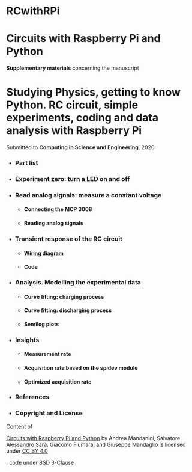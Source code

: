 # RCwithRPi

# Circuits with Raspberry Pi and Python



**Supplementary materials** concerning the manuscript
# Studying Physics, getting to know Python. RC circuit, simple experiments, coding and data analysis with Raspberry Pi

Submitted to **Computing in Science and Engineering**, 2020

* ### Part list

* ### Experiment zero: turn a LED on and off

* ### Read analog signals: measure a constant voltage
    * #### Connecting the MCP 3008
    * #### Reading analog signals

* ### Transient response of the RC circuit
    * #### Wiring diagram
    * #### Code

* ### Analysis. Modelling the experimental data
    * #### Curve fitting: charging process
    * #### Curve fitting: discharging process
    * #### Semilog plots

* ### Insights

    * #### Measurement rate

    * #### Acquisition rate based on the **spidev** module

    * #### Optimized acquisition rate

* ### References

* ### Copyright and License

Content of <p xmlns:dct="http://purl.org/dc/terms/" xmlns:cc="http://creativecommons.org/ns#" class="license-text"><a rel="cc:attributionURL" property="dct:title" href="https://github.com/POSS-UniMe/RCwithRPi-test">Circuits with Raspberry Pi and Python</a> by <span property="cc:attributionName">Andrea Mandanici, Salvatore Alessandro Sarà, Giacomo Fiumara, and Giuseppe Mandaglio</span> is licensed under <a rel="license" href="https://creativecommons.org/licenses/by/4.0">CC BY 4.0</a></p>, code under 
 <a rel="license" href="https://choosealicense.com/licenses/bsd-3-clause/">BSD 3-Clause
